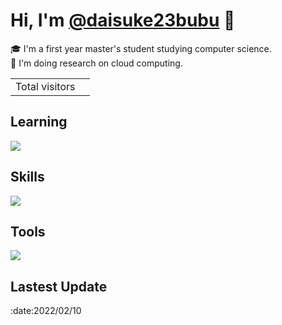 # Hi, I'm [@daisuke23bubu](https://loquacious-souffle-8ee1dc.netlify.app/) 👋
:mortar_board: I'm a first year master's student studying computer science.  
🔭 I'm doing research on cloud computing.
<table>
  <tr>
    <td>Total visitors</td>
    <td><img src="https://profile-counter.glitch.me/daisuke23bubu/count.svg" alt="" /></td>
  </tr>
</table>

<h2>Learning</h2>
<img src="https://skillicons.dev/icons?i=go,typescript,nest,graphql,react,aws,docker&theme=light" />

<h2>Skills</h2>
<img src="https://skillicons.dev/icons?i=html,css,javascript,python,ruby,git&theme=light" />

<h2>Tools</h2>
<img src="https://skillicons.dev/icons?i=github,vscode,postman&theme=light" />

<h2>Lastest Update</h2>
:date:2022/02/10
